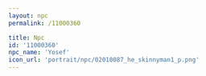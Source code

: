 ```yaml
---
layout: npc
permalink: /11000360

title: Npc
id: '11000360'
npc_name: 'Yosef'
icon_url: 'portrait/npc/02010087_he_skinnyman1_p.png'
---
```

